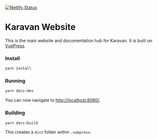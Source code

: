 [![Netlify Status](https://api.netlify.com/api/v1/badges/28be1f67-3436-4df7-9114-49dce7ca9a4e/deploy-status)](https://app.netlify.com/sites/Karavan/deploys)

# Karavan Website
This is the main website and documentation hub for Karavan. It is built on [VuePress](https://vuepress.vuejs.org/).

### Install
```bash
yarn install
```

### Running
```bash
yarn docs:dev
```
You can now navigate to [http://localhost:8080/](http://localhost:8080/).

### Building
```bash
yarn docs:build
```
This creates a `dist` folder within `.vuepress`.